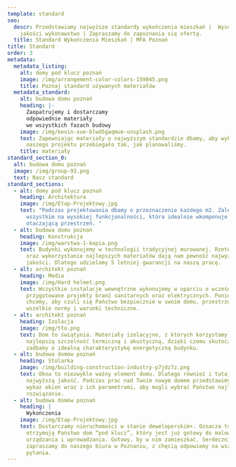 ```yaml
---
template: standard
seo:
  descr: Przedstawiamy najwyższe standardy wykończenia mieszkań |  Wysokiej
    jakości wykonawstwo | Zapraszamy do zapoznania się ofertą.
  title: Standard Wykończenia Mieszkań | MFA Poznań
title: Standard
order: 3
metadata:
  metadata_listing:
    alt: domy pod klucz poznań
    image: /img/arrangement-color-colors-159045.png
    title: Poznaj standard używanych materiałów
  metadata_standard:
    alt: budowa domu poznań
    heading: |-
      Zaopatrujemy i dostarczamy
      odpowiednie materiały
      we wszystkich fazach budowy
    image: /img/kevin-xue-blwd5gaqmue-unsplash.png
    text: Zapewniając materiały o najwyższym standardzie dbamy, aby wykończenie
      naszego projektu przebiegało tak, jak planowaliśmy.
    title: materiały
standard_section_0:
  alt: budowa domu poznań
  image: /img/group-93.png
  text: Nasz standard
standard_sections:
  - alt: domy pod klucz poznań
    heading: Architektura
    image: /img/Etap-Projektowy.jpg
    text: "Podczas projektowania dbamy o przeznaczenie każdego m2. Zależy nam przede
      wszystkim na wysokiej funkcjonalności, która idealnie wkomponuje się w
      otaczającą przestrzeń. "
  - alt: budowa domu poznań
    heading: Konstrukcja
    image: /img/warstwa-1-kopia.png
    text: Budynki wykonujemy w technologii tradycyjnej murowanej. Rzetelne podejście
      oraz wykorzystanie najlepszych materiałów dają nam pewność najwyższej
      jakości. Dlatego udzielamy 5 letniej gwarancji na naszą pracę.
  - alt: architekt poznań
    heading: Media
    image: /img/Hard helmet.png
    text: Wszystkie instalacje wewnętrzne wykonujemy w oparciu o wcześniej
      przygotowane projekty branż sanitarnych oraz elektrycznych. Ponieważ
      chcemy, aby czuli się Państwo bezpiecznie w swoim domu, przestrzegamy
      wszelkie normy i warunki techniczne.
  - alt: architekt poznań
    heading: Izolacja
    image: /img/tło.png
    text: Dom to świątynia. Materiały izolacyjne, z których korzystamy, zapewniają
      najlepszą szczelność termiczną i akustyczną, dzięki czemu skutecznie
      zadbamy o idealną charakterystykę energetyczną budynku.
  - alt: budowa domów poznań
    heading: Stolarka
    image: /img/building-construction-industry-p7jdz7z.png
    text: Okna to niezwykle ważny element domu. Dlatego również i tutaj stawiamy na
      najwyższą jakość. Podczas prac nad Twoim nowym domem przedstawimy Państwu
      wykaz okien wraz z ich parametrami, aby mogli wybrać Państwo najlepsze
      rozwiązanie.
  - alt: budowa domów poznań
    heading: |
      Wykończenia
    image: /img/Etap-Projektowy.jpg
    text: Dostarczamy nieruchomości w stanie deweloperskim+. Oznacza to, że
      otrzymują Państwo dom “pod klucz”, który jest już gotowy do malowania,
      urządzania i wprowadzania. Gotowy, by w nim zamieszkać. Serdecznie
      zapraszamy do naszego biura w Poznaniu, z chęcią odpowiemy na wszystkie
      pytania.
---
```

